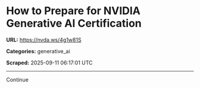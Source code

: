 # How to Prepare for NVIDIA Generative AI Certification

**URL:** https://nvda.ws/4g1w81S

**Categories:** generative_ai

**Scraped:** 2025-09-11 06:17:01 UTC

---

Continue